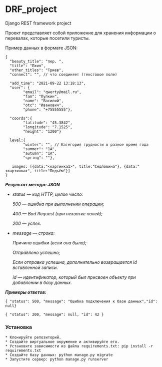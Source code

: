 # DRF_project
Django REST framework project

Проект представляет собой приложение для хранения информации о перевалах, которые посетили туристы.

Пример данных в формате JSON:
```
{
  "beauty_title": "пер. ",
  "title": "Пхия",
  "other_titles": "Триев",
  "connect": "", // что соединяет (текстовое поле)
 
  "add_time": "2021-09-22 13:18:13",
  "user": {
        "email": "qwerty@mail.ru",
        "fam": "Пупкин",
        "name": "Василий",
        "otc": "Иванович",
        "phone": "+75555555"}, 

  "coords":{
        "latitude": "45.3842",
        "longitude": "7.1525",
        "height": "1200"}
 
  level:{
        "winter": "", // Категория трудности в разное время года
        "summer": "1А",
        "autumn": "1А",
        "spring": ""},
 
   images: [{data:"<картинка1>", title:"Седловина"}, {data:"<картинка>", title:"Подъём"}]
}
```

***Результат метода: JSON***

+ *status — код HTTP, целое число:*
 
    *500 — ошибка при выполнении операции;*
    
    *400 — Bad Request (при нехватке полей);*
    
    *200 — успех.*
    
+ *message — строка:*

   *Причина ошибки (если она была);*
    
    *Отправлено успешно;*
    
    *Если отправка успешна, дополнительно возвращается id вставленной записи.*
    
    *id — идентификатор, который был присвоен объекту при добавлении в базу данных.*
    
    
***Примеры oтветов:***

`{ "status": 500, "message": "Ошибка подключения к базе данных","id": null}`

`{ "status": 200, "message": null, "id": 42 }`

### Установка
    * Клонируйте репозиторий.
    * Создайте виртуальное окружение и активируйте его.
    * Установите зависимости из файла requirements.txt: pip install -r requirements.txt
    * Создайте базу данных: python manage.py migrate
    * Запустите сервер: python manage.py runserver

